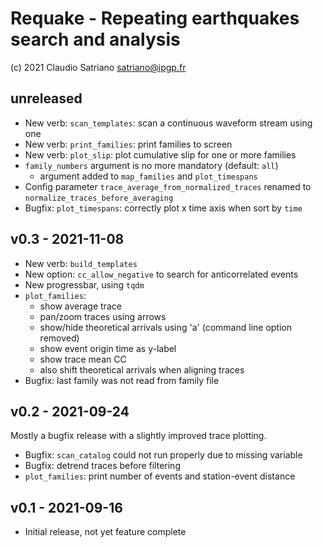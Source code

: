 # Requake - Repeating earthquakes search and analysis
(c) 2021 Claudio Satriano <satriano@ipgp.fr>


## unreleased

- New verb: `scan_templates`: scan a continuous waveform stream using one
- New verb: `print_families`: print families to screen
- New verb: `plot_slip`: plot cumulative slip for one or more families
- `family_numbers` argument is no more mandatory (default: `all`)
  - argument added to `map_families` and `plot_timespans`
- Config parameter `trace_average_from_normalized_traces` renamed to
  `normalize_traces_before_averaging`
- Bugfix: `plot_timespans`: correctly plot x time axis when sort by `time`


## v0.3 - 2021-11-08

- New verb: `build_templates`
- New option: `cc_allow_negative` to search for anticorrelated events
- New progressbar, using `tqdm`
- `plot_families`:
  - show average trace
  - pan/zoom traces using arrows
  - show/hide theoretical arrivals using 'a' (command line option removed)
  - show event origin time as y-label
  - show trace mean CC
  - also shift theoretical arrivals when aligning traces
- Bugfix: last family was not read from family file


## v0.2 - 2021-09-24

Mostly a bugfix release with a slightly improved trace plotting.

- Bugfix: `scan_catalog` could not run properly due to missing variable
- Bugfix: detrend traces before filtering
- `plot_families`: print number of events and station-event distance


## v0.1 - 2021-09-16

- Initial release, not yet feature complete
